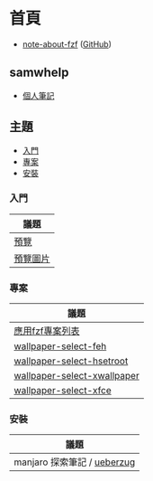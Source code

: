 
# 首頁

* [note-about-fzf](https://samwhelp.github.io/note-about-fzf/) ([GitHub](https://github.com/samwhelp/note-about-fzf))


## samwhelp

* [個人筆記](https://samwhelp.github.io/book/)


## 主題

* [入門](#入門)
* [專案](#專案)
* [安裝](#安裝)


### 入門

| 議題 |
| --- |
| [預覽](https://samwhelp.github.io/note-about-fzf/read/start/preview/) |
| [預覽圖片](https://samwhelp.github.io/note-about-fzf/read/start/preview/image.html) |



### 專案

| 議題 |
| --- |
| [應用fzf專案列表](https://samwhelp.github.io/note-about-fzf/read/project.html) |
| [wallpaper-select-feh](https://samwhelp.github.io/note-about-fzf/read/project/wallpaper-select/wallpaper-select-feh.html) |
| [wallpaper-select-hsetroot](https://samwhelp.github.io/note-about-fzf/read/project/wallpaper-select/wallpaper-select-hsetroot.html) |
| [wallpaper-select-xwallpaper](https://samwhelp.github.io/note-about-fzf/read/project/wallpaper-select/wallpaper-select-xwallpaper.html) |
| [wallpaper-select-xfce](https://samwhelp.github.io/note-about-fzf/read/project/wallpaper-select/wallpaper-select-xfce.html) |

### 安裝

| 議題 |
| --- |
| manjaro 探索筆記 / [ueberzug](https://samwhelp.github.io/note-about-manjaro/read/adjustment/tool/ueberzug.html) |
